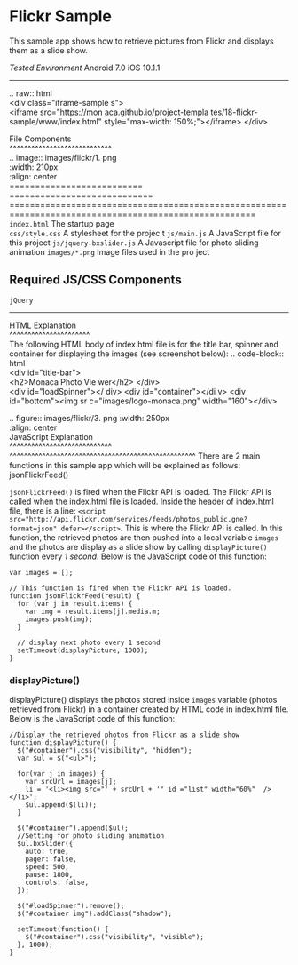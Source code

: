 Flickr Sample
=============

This sample app shows how to retrieve pictures from Flickr and displays
them as a slide show.

  *Tested Environment*                                       Android 7.0                    iOS 10.1.1
  ---------------------------------------------------------- ------------------------------ --------------------------------------------------------------------------------------------------------
  .. raw:: html                                                                             
  &lt;div class="iframe-sample                               s"&gt;                         
  &lt;iframe src="<https://mon>                              aca.github.io/project-templa   tes/18-flickr-sample/www/index.html" style="max-width: 150%;"&gt;&lt;/iframe&gt;
  &lt;/div&gt;                                                                              
                                                                                            
  File Components                                                                           
  \^\^\^\^\^\^\^\^\^\^\^\^\^\^\^\^\^\^\^\^\^\^\^\^\^\^\^\^                                  
  .. image:: images/flickr/1.                                png                            
  :width: 210px                                                                             
  :align: center                                                                            
  ==========================                                 ============================   ======================================================================================================
  `index.html`                                               The startup page               
  `css/style.css`                                            A stylesheet for the projec    t
  `js/main.js`                                               A JavaScript file for this     project
  `js/jquery.bxslider.js`                                    A Javascript file for photo    sliding animation
  `images/*.png`                                             Image files used in the pro    ject

Required JS/CSS Components
--------------------------

  `jQuery`                                                   
  ---------------------------------------------------------- ---------------------------------------------------------------------------------------------------------------
  HTML Explanation                                           
  \^\^\^\^\^\^\^\^\^\^\^\^\^\^\^\^\^\^\^\^\^\^               
  The following HTML body of                                 index.html file is for the title bar, spinner and container for displaying the images (see screenshot below):
  .. code-block:: html                                       
  &lt;div id="title-bar"&gt;                                 
  &lt;h2&gt;Monaca Photo Vie                                 wer&lt;/h2&gt;
  &lt;/div&gt;                                               
  &lt;div id="loadSpinner"&gt;&lt;/                          div&gt;
  &lt;div id="container"&gt;&lt;/di                          v&gt;
  &lt;div id="bottom"&gt;&lt;img sr                          c="images/logo-monaca.png" width="160"&gt;&lt;/div&gt;
                                                             
  .. figure:: images/flickr/3.                               png
  :width: 250px                                              
  :align: center                                             
  JavaScript Explanation                                     
  \^\^\^\^\^\^\^\^\^\^\^\^\^\^\^\^\^\^\^\^\^\^\^\^\^\^\^\^   \^\^\^\^\^\^\^\^\^\^\^\^\^\^\^\^\^\^\^\^\^\^\^\^\^\^\^\^\^\^\^\^\^\^\^\^\^\^\^\^\^\^\^\^\^\^\^\^\^\^\^
  There are 2 main functions                                 in this sample app which will be explained as follows:
  jsonFlickrFeed()                                           

`jsonFlickrFeed()` is fired when the Flickr API is loaded. The Flickr
API is called when the index.html file is loaded. Inside the header of
index.html file, there is a line:
`<script src="http://api.flickr.com/services/feeds/photos_public.gne?format=json" defer></script>`.
This is where the Flickr API is called. In this function, the retrieved
photos are then pushed into a local variable `images` and the photos are
display as a slide show by calling `displayPicture()` function every *1
second*. Below is the JavaScript code of this function:

``` {.sourceCode .javascript}
var images = [];

// This function is fired when the Flickr API is loaded.
function jsonFlickrFeed(result) {
  for (var j in result.items) {
    var img = result.items[j].media.m;
    images.push(img);
  }

  // display next photo every 1 second
  setTimeout(displayPicture, 1000);
}
```

### displayPicture()

displayPicture() displays the photos stored inside `images` variable
(photos retrieved from Flickr) in a container created by HTML code in
index.html file. Below is the JavaScript code of this function:

``` {.sourceCode .javascript}
//Display the retrieved photos from Flickr as a slide show
function displayPicture() {
  $("#container").css("visibility", "hidden");
  var $ul = $("<ul>");

  for(var j in images) {
    var srcUrl = images[j];
    li = '<li><img src="' + srcUrl + '" id ="list" width="60%"  /></li>';
    $ul.append($(li));
  }

  $("#container").append($ul);
  //Setting for photo sliding animation
  $ul.bxSlider({
    auto: true,
    pager: false,
    speed: 500,
    pause: 1800,
    controls: false,
  });

  $("#loadSpinner").remove();
  $("#container img").addClass("shadow");

  setTimeout(function() {
    $("#container").css("visibility", "visible");
  }, 1000);
}
```
